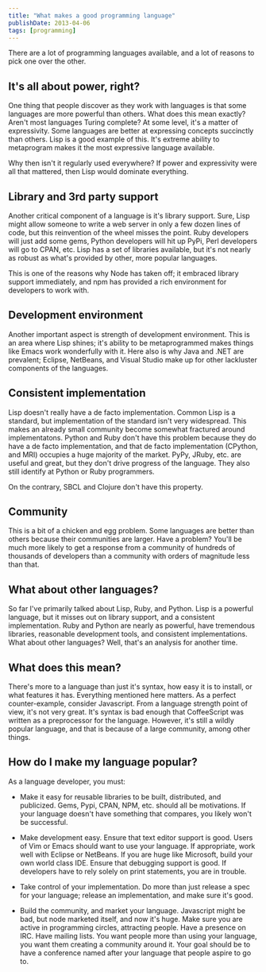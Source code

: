 ```yaml
---
title: "What makes a good programming language"
publishDate: 2013-04-06
tags: [programming]
---
```


There are a lot of programming languages available, and a lot of reasons to pick one over the other.

## It's all about power, right?

One thing that people discover as they work with languages is that some languages are more powerful than others.  What does this mean exactly?  Aren't most languages Turing complete? At some level, it's a matter of expressivity.  Some languages are better at expressing concepts succinctly than others.  Lisp is a good example of this.  It's extreme ability to metaprogram makes it the most expressive language available.

Why then isn't it regularly used everywhere?  If power and expressivity were all that mattered, then Lisp would dominate everything.

## Library and 3rd party support

Another critical component of a language is it's library support.  Sure, Lisp might allow someone to write a web server in only a few dozen lines of code, but this reinvention of the wheel misses the point.  Ruby developers will just add some gems, Python developers will hit up PyPi, Perl developers will go to CPAN, etc.  Lisp has a set of libraries available, but it's not nearly as robust as what's provided by other, more popular languages.

This is one of the reasons why Node has taken off; it embraced library support immediately, and npm has provided a rich environment for developers to work with.

## Development environment

Another important aspect is strength of development environment.  This is an area where Lisp shines;  it's ability to be metaprogrammed makes things like Emacs work wonderfully with it.  Here also is why Java and .NET are prevalent; Eclipse, NetBeans, and Visual Studio make up for other lackluster components of the languages.

## Consistent implementation

Lisp doesn't really have a de facto implementation.  Common Lisp is a standard, but implementation of the standard isn't very widespread.  This makes an already small community become somewhat fractured around implementatons.  Python and Ruby don't have this problem because they do have a de facto implementation, and that de facto implementation (CPython, and MRI) occupies a huge majority of the market. PyPy, JRuby, etc. are useful and great, but they don't drive progress of the language.  They also still identify at Python or Ruby programmers.

On the contrary, SBCL and Clojure don't have this property.

## Community

This is a bit of a chicken and egg problem.  Some languages are better than others because their communities are larger.  Have a problem?  You'll be much more likely to get a response from a community of hundreds of thousands of developers than a community with orders of magnitude less than that.

## What about other languages?

So far I've primarily talked about Lisp, Ruby, and Python.  Lisp is a powerful language, but it misses out on library support, and a consistent implementation.  Ruby and Python are nearly as powerful, have tremendous libraries, reasonable development tools, and consistent implementations.  What about other languages? Well, that's an analysis for another time.

## What does this mean?

There's more to a language than just it's syntax, how easy it is to install, or what features it has.  Everything mentioned here matters.  As a perfect counter-example, consider Javascript.  From a language strength point of view, it's not very great.  It's syntax is bad enough that CoffeeScript was written as a preprocessor for the language.  However, it's still a wildly popular language, and that is because of a large community, among other things.

## How do I make my language popular?

As a language developer, you must:

* Make it easy for reusable libraries to be built, distributed, and publicized.  Gems, Pypi, CPAN, NPM, etc. should all be motivations.  If your language doesn't have something that compares, you likely won't be successful.

* Make development easy.  Ensure that text editor support is good.  Users of Vim or Emacs should want to use your language.  If appropriate, work well with Eclipse or NetBeans.  If you are huge like Microsoft, build your own world class IDE.  Ensure that debugging support is good.  If developers have to rely solely on print statements, you are in trouble.

* Take control of your implementation.  Do more than just release a spec for your language; release an implementation, and make sure it's good.

* Build the community, and market your language.  Javascript might be bad, but node marketed itself, and now it's huge.  Make sure you are active in programming circles, attracting people.  Have a presence on IRC.  Have mailing lists.  You want people more than using your language, you want them creating a community around it.  Your goal should be to have a conference named after your language that people aspire to go to.
